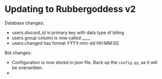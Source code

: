 # Updating to Rubbergoddess v2

Database changes:

- users.discord_id is primary key with data type of biting
- users.group column is now called ____
- users.changed has format YYYY-mm-dd HH:MM:SS

Bot changes:

- Configuration is now stored in json file. Back up the `config.py`, as it will 
 be overwritten.
- 